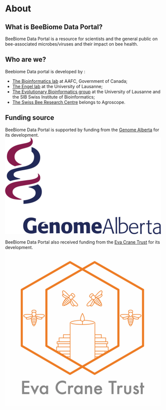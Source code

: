 # About

## What is BeeBiome Data Portal?

BeeBiome Data Portal is a resource for scientists and the general public on bee-associated microbes/viruses and their impact on bee health.

## Who are we?
Beebiome Data portal is developed by :  
- [The Bioinformatics lab](https://agriculture.canada.ca/en/) at AAFC, Government of Canada;
- [The Engel lab](https://engelbeelab.com/) at the University of Lausanne;
- [The Evolutionary Bioinformatics group](https://bioinfo.unil.ch/) at the University of Lausanne and the SIB Swiss Institute of Bioinformatics;  
- [The Swiss Bee Research Centre](https://www.agroscope.admin.ch/agroscope/en/home/topics/livestock/bees.html) belongs to Agroscope.  

## Funding source
BeeBiome Data Portal is supported by funding from the [Genome Alberta](https://www.genomealberta.ca/) for its development.  
![Genome Alberta logo](https://github.com/BeeBiome-consortium/beebiome-data-portal/raw/${GITHUB_BRANCH}/beebiome-docs/assets/genome_alberta_logo.jpg)

BeeBiome Data Portal also received funding from the [Eva Crane Trust](https://www.evacranetrust.org/page/eva-crane) for its development.  
![Eva Crane logo](https://github.com/BeeBiome-consortium/beebiome-data-portal/raw/${GITHUB_BRANCH}/beebiome-docs/assets/eva_crane_logo.jpg)
